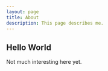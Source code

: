```yaml
---
layout: page
title: About
description: This page describes me.
---
```

## Hello World
Not much interesting here yet.
